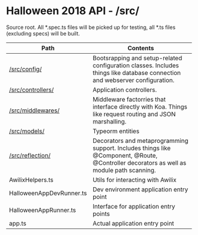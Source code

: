 # Halloween 2018 API - /src/
Source root. All *.spec.ts files will be picked up for testing, all *.ts files (excluding specs)
will be built.

| Path | Contents |
| ---  | ---      |
| [/src/config/](./config) | Bootsrapping and setup-related configuration classes. Includes things like database connection and webserver configuration. |
| [/src/controllers/](./controllers/) | Application controllers. |
| [/src/middlewares/](./middlewares/) | Middleware factorries that interface directly with Koa. Things like request routing and JSON marshalling. |
| [/src/models/](./models/) | Typeorm entities |
| [/src/reflection/](./reflection) | Decorators and metaprogramming support. Includes things like @Component, @Route, @Controller decorators as well as module path scanning. |
| AwilixHelpers.ts | Utils for interacting with Awilix |
| HalloweenAppDevRunner.ts | Dev environment application entry point |
| HalloweenAppRunner.ts | Interface for application entry points |
| app.ts | Actual application entry point |
